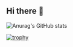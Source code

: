 ## Hi there 👋

![Anurag's GitHub stats](https://github-readme-stats.vercel.app/api?username=tdev2000&theme=algolia&show_icons=true)

[![trophy](https://github-profile-trophy.vercel.app/?username=ryo-ma&theme=onedark)](https://github.com/tdev2000/github-profile-trophy)
